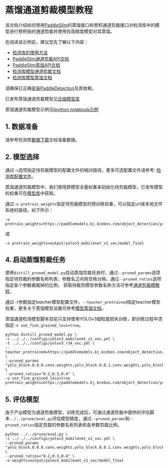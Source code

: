 # 蒸馏通道剪裁模型教程

该文档介绍如何使用[PaddleSlim](https://paddlepaddle.github.io/PaddleSlim)的蒸馏接口和卷积通道剪裁接口对检测库中的模型进行卷积层的通道剪裁并使用较高精度模型对其蒸馏。

在阅读该示例前，建议您先了解以下内容：

- [检测库的使用方法](https://github.com/PaddlePaddle/PaddleDetection)
- [PaddleSlim通道剪裁API文档](https://paddlepaddle.github.io/PaddleSlim/api/prune_api/)
- [PaddleSlim蒸馏API文档](https://paddlepaddle.github.io/PaddleSlim/api/single_distiller_api/)
- [检测库模型通道剪裁文档](../../prune/README.md)
- [检测库模型蒸馏文档](../../distillation/README.md)

请确保已正确[安装PaddleDetection](../../../docs/tutorials/INSTALL_cn.md)及其依赖。

已发布蒸馏通道剪裁模型见[压缩模型库](../../MODEL_ZOO.md)

蒸馏通道剪裁模型示例见[Ipython notebook示例](./distill_pruned_model_demo.ipynb)

## 1. 数据准备

请参考检测库[数据下载](../../../docs/tutorials/INSTALL_cn.md)文档准备数据。

## 2. 模型选择

通过`-c`选项指定待剪裁模型的配置文件的相对路径，更多可选配置文件请参考: [检测库配置文件](../../../configs)。

蒸馏通道剪裁模型中，我们使用原模型全量权重来初始化待剪裁模型，已发布模型的权重可在[模型库](../../../docs/MODEL_ZOO.md)中获取。

通过`-o pretrain_weights`指定待剪裁模型的预训练权重，可以指定url或本地文件系统的路径。如下所示：

```
-o pretrain_weights=https://paddlemodels.bj.bcebos.com/object_detection/yolov3_mobilenet_v1_voc.tar
```

或

```
-o pretrain_weights=output/yolov3_mobilenet_v1_voc/model_final
```

## 4. 启动蒸馏剪裁任务

使用`distill_pruned_model.py`启动蒸馏剪裁任务时，通过`--pruned_params`选项指定待剪裁的参数名称列表，参数名之间用空格分隔，通过`--pruned_ratios`选项指定各个参数被裁掉的比例。 获取待裁剪模型参数名称方法可参考[通道剪裁模教程](../../prune/README.md)。

通过`-t`参数指定teacher模型配置文件，`--teacher_pretrained`指定teacher模型权重，更多关于蒸馏模型设置可参考[模型蒸馏文档](../../distillation/README.md)。

蒸馏通道检测模型脚本目前只支持使用YOLOv3细粒度损失训练，即训练过程中须指定`-o use_fine_grained_loss=true`。

```
python distill_pruned_model.py \
-c ../../../configs/yolov3_mobilenet_v1_voc.yml \
-t ../../../configs/yolov3_r34_voc.yml \
--teacher_pretrained=https://paddlemodels.bj.bcebos.com/object_detection/yolov3_r34_voc.tar \
--pruned_params "yolo_block.0.0.0.conv.weights,yolo_block.0.0.1.conv.weights,yolo_block.0.1.0.conv.weights" \
--pruned_ratios="0.2,0.3,0.4" \
-o use_fine_grained_loss=true pretrain_weights=https://paddlemodels.bj.bcebos.com/object_detection/yolov3_mobilenet_v1_voc.tar
```

## 5. 评估模型

由于产出模型为通道剪裁模型，训练完成后，可通过通道剪裁中提供的评估脚本`../../prune/eval.py`评估模型精度，通过`--pruned_params`和`--pruned_ratios`指定剪裁的参数名称列表和各参数剪裁比例。

```
python ../../prune/eval.py \
-c ../../../configs/yolov3_mobilenet_v1_voc.yml \
--pruned_params "yolo_block.0.0.0.conv.weights,yolo_block.0.0.1.conv.weights,yolo_block.0.1.0.conv.weights" \
--pruned_ratios="0.2,0.3,0.4" \
-o weights=output/yolov3_mobilenet_v1_voc/model_final
```
